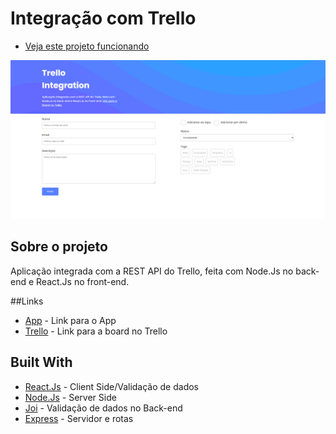# Integração com Trello
- [Veja este projeto funcionando](https://trello-react-node.herokuapp.com/)

![](client/public/git-image.png)

## Sobre o projeto
Aplicação integrada com a REST API do Trello, feita com Node.Js no back-end e React.Js no front-end.

##Links
- [App](https://trello-react-node.herokuapp.com/) - Link para o App
- [Trello](https://trello.com/b/AA4T6jQB/trello-interaction) - Link para a board no Trello

## Built With

- [React.Js](https://pt-br.reactjs.org/) - Client Side/Validação de dados
- [Node.Js](https://nodejs.org/en/) - Server Side
- [Joi](https://www.npmjs.com/package/joi) - Validação de dados no Back-end
- [Express](https://expressjs.com/) - Servidor e rotas

